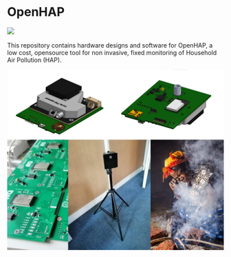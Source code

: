 # OpenHAP

![](https://github.com/Kiogora/OpenHAPv2/actions/workflows/firmware_build/badge.svg)

This repository contains hardware designs and software for OpenHAP, a low cost, opensource tool for non invasive, fixed monitoring of Household Air Pollution (HAP).

![OpenHAP image](images/image.png)

